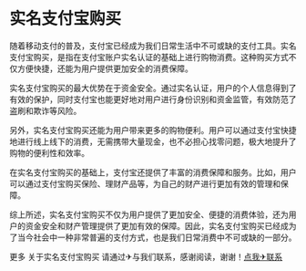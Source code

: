 # 实名支付宝购买

随着移动支付的普及，支付宝已经成为我们日常生活中不可或缺的支付工具。实名支付宝购买，是指在支付宝账户实名认证的基础上进行购物消费。这种购买方式不仅方便快捷，还能为用户提供更加安全的消费保障。

实名支付宝购买的最大优势在于资金安全。通过实名认证，用户的个人信息得到了有效的保护，同时支付宝也能更好地对用户进行身份识别和资金监管，有效防范了盗刷和欺诈等风险。

另外，实名支付宝购买还能为用户带来更多的购物便利。用户可以通过支付宝快捷地进行线上线下的消费，无需携带大量现金，也不必担心找零问题，极大地提升了购物的便利性和效率。

在实名支付宝购买的基础上，支付宝还提供了丰富的消费保障和服务。比如，用户可以通过支付宝购买保险、理财产品等，为自己的财产进行更加有效的管理和保障。

综上所述，实名支付宝购买不仅为用户提供了更加安全、便捷的消费体验，还为用户的资金安全和财产管理提供了更加有效的保障。因此，实名支付宝购买已经成为了当今社会中一种非常普遍的支付方式，也是我们日常消费中不可或缺的一部分。

更多 关于实名支付宝购买 请通过✈与我们联系，感谢阅读，谢谢！[点我✈联系](https://www.k02.cc)